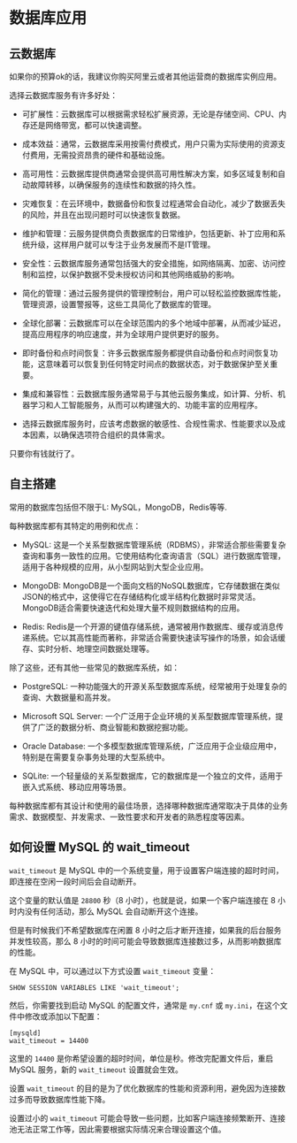 # 数据库应用

## 云数据库

如果你的预算ok的话，我建议你购买阿里云或者其他运营商的数据库实例应用。

选择云数据库服务有许多好处：

- 可扩展性：云数据库可以根据需求轻松扩展资源，无论是存储空间、CPU、内存还是网络带宽，都可以快速调整。

- 成本效益：通常，云数据库采用按需付费模式，用户只需为实际使用的资源支付费用，无需投资昂贵的硬件和基础设施。

- 高可用性：云数据库提供商通常会提供高可用性解决方案，如多区域复制和自动故障转移，以确保服务的连续性和数据的持久性。

- 灾难恢复：在云环境中，数据备份和恢复过程通常会自动化，减少了数据丢失的风险，并且在出现问题时可以快速恢复数据。

- 维护和管理：云服务提供商负责数据库的日常维护，包括更新、补丁应用和系统升级，这样用户就可以专注于业务发展而不是IT管理。

- 安全性：云数据库服务通常包括强大的安全措施，如网络隔离、加密、访问控制和监控，以保护数据不受未授权访问和其他网络威胁的影响。

- 简化的管理：通过云服务提供的管理控制台，用户可以轻松监控数据库性能，管理资源，设置警报等，这些工具简化了数据库的管理。

- 全球化部署：云数据库可以在全球范围内的多个地域中部署，从而减少延迟，提高应用程序的响应速度，并为全球用户提供更好的服务。

- 即时备份和点时间恢复：许多云数据库服务都提供自动备份和点时间恢复功能，这意味着可以恢复到任何特定时间点的数据状态，对于数据保护至关重要。

- 集成和兼容性：云数据库服务通常易于与其他云服务集成，如计算、分析、机器学习和人工智能服务，从而可以构建强大的、功能丰富的应用程序。

- 选择云数据库服务时，应该考虑数据的敏感性、合规性需求、性能要求以及成本因素，以确保选项符合组织的具体需求。

只要你有钱就行了。

## 自主搭建

常用的数据库包括但不限于L: MySQL，MongoDB，Redis等等.

每种数据库都有其特定的用例和优点：

- MySQL: 这是一个关系型数据库管理系统（RDBMS），非常适合那些需要复杂查询和事务一致性的应用。它使用结构化查询语言（SQL）进行数据库管理，适用于各种规模的应用，从小型网站到大型企业应用。

- MongoDB: MongoDB是一个面向文档的NoSQL数据库，它存储数据在类似JSON的格式中，这使得它在存储结构化或半结构化数据时非常灵活。MongoDB适合需要快速迭代和处理大量不规则数据结构的应用。

- Redis: Redis是一个开源的键值存储系统，通常被用作数据库、缓存或消息传递系统。它以其高性能而著称，非常适合需要快速读写操作的场景，如会话缓存、实时分析、地理空间数据处理等。

除了这些，还有其他一些常见的数据库系统，如：

- PostgreSQL: 一种功能强大的开源关系型数据库系统，经常被用于处理复杂的查询、大数据量和高并发。

- Microsoft SQL Server: 一个广泛用于企业环境的关系型数据库管理系统，提供了广泛的数据分析、商业智能和数据挖掘功能。

- Oracle Database: 一个多模型数据库管理系统，广泛应用于企业级应用中，特别是在需要复杂事务处理的大型系统中。

- SQLite: 一个轻量级的关系型数据库，它的数据库是一个独立的文件，适用于嵌入式系统、移动应用等场景。

每种数据库都有其设计和使用的最佳场景，选择哪种数据库通常取决于具体的业务需求、数据模型、并发需求、一致性要求和开发者的熟悉程度等因素。

## 如何设置  MySQL 的 wait_timeout

`wait_timeout` 是 MySQL 中的一个系统变量，用于设置客户端连接的超时时间，即连接在空闲一段时间后会自动断开。

这个变量的默认值是 `28800` 秒（8 小时），也就是说，如果一个客户端连接在 8 小时内没有任何活动，那么 MySQL 会自动断开这个连接。

但是有时候我们不希望数据库在闲置 8 小时之后才断开连接，如果我的后台服务并发性较高，那么 8 小时的时间可能会导致数据库连接数过多，从而影响数据库的性能。

在 MySQL 中，可以通过以下方式设置 `wait_timeout` 变量：

```shell
SHOW SESSION VARIABLES LIKE 'wait_timeout';
```

然后，你需要找到启动 MySQL 的配置文件，通常是 `my.cnf` 或 `my.ini`，在这个文件中修改或添加以下配置：

```shell
[mysqld]
wait_timeout = 14400
```

这里的 `14400` 是你希望设置的超时时间，单位是秒。修改完配置文件后，重启 MySQL 服务，新的 `wait_timeout` 设置就会生效。

设置 `wait_timeout` 的目的是为了优化数据库的性能和资源利用，避免因为连接数过多而导致数据库性能下降。

设置过小的 `wait_timeout` 可能会导致一些问题，比如客户端连接频繁断开、连接池无法正常工作等，因此需要根据实际情况来合理设置这个值。
